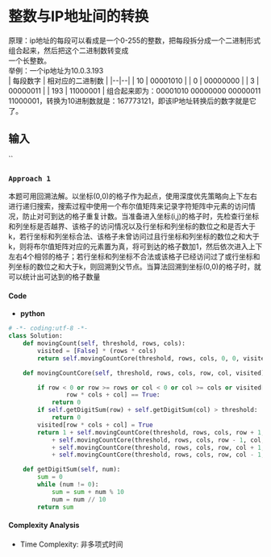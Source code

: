
# 整数与IP地址间的转换

原理：ip地址的每段可以看成是一个0-255的整数，把每段拆分成一个二进制形式组合起来，然后把这个二进制数转变成  
一个长整数。  
举例：一个ip地址为10.0.3.193  
| 每段数字 | 相对应的二进制数   |
|--|--|
| 10 | 00001010 |
| 0 | 00000000 |
| 3 | 00000011 |
| 193 | 11000001 |
组合起来即为：00001010 00000000 00000011 11000001，转换为10进制数就是：167773121，即该IP地址转换后的数字就是它了。
## 输入
``
### `Approach 1`
本题可用回溯法解。以坐标(0,0)的格子作为起点，使用深度优先策略向上下左右进行递归搜索，搜索过程中使用一个布尔值矩阵来记录字符矩阵中元素的访问情况，防止对可到达的格子重复计数。当准备进入坐标(i,j)的格子时，先检查行坐标和列坐标是否越界、该格子的访问情况以及行坐标和列坐标的数位之和是否大于k，若行坐标和列坐标合法、该格子未曾访问过且行坐标和列坐标的数位之和大于k，则将布尔值矩阵对应的元素置为真，将可到达的格子数加1，然后依次进入上下左右4个相邻的格子；若行坐标和列坐标不合法或该格子已经访问过了或行坐标和列坐标的数位之和大于k，则回溯到父节点。当算法回溯到坐标(0,0)的格子时，就可以统计出可达到的格子数量
#### **Code**
- **python**
``` python
# -*- coding:utf-8 -*-
class Solution:
    def movingCount(self, threshold, rows, cols):
        visited = [False] * (rows * cols)
        return self.movingCountCore(threshold, rows, cols, 0, 0, visited)

    def movingCountCore(self, threshold, rows, cols, row, col, visited):

        if row < 0 or row >= rows or col < 0 or col >= cols or visited[
                row * cols + col] == True:
            return 0
        if self.getDigitSum(row) + self.getDigitSum(col) > threshold:
            return 0
        visited[row * cols + col] = True
        return 1 + self.movingCountCore(threshold, rows, cols, row + 1, col, visited) \
            + self.movingCountCore(threshold, rows, cols, row - 1, col, visited) \
            + self.movingCountCore(threshold, rows, cols, row, col + 1, visited) \
            + self.movingCountCore(threshold, rows, cols, row, col - 1, visited)

    def getDigitSum(self, num):
        sum = 0
        while (num != 0):
            sum = sum + num % 10
            num = num // 10
        return sum
```

#### **Complexity Analysis**

-   Time Complexity: 非多项式时间

<!--stackedit_data:
eyJoaXN0b3J5IjpbLTE3NjUwNjg2ODUsLTUxMjc1OTE1Nl19
-->
